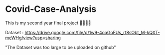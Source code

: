 # Covid-Case-Analysis
This is my second year final project 🧑‍💻🧑‍💻



Dataset : https://drive.google.com/file/d/1w9-4oaGoFUs_rt8sObt_M-kQXT-meWHg/view?usp=sharing



"The Dataset was too large to be uploaded on github"

